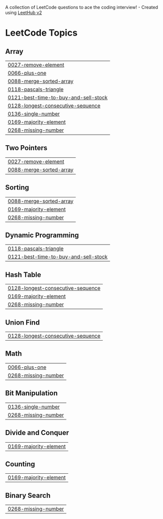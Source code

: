 A collection of LeetCode questions to ace the coding interview! - Created using [LeetHub v2](https://github.com/arunbhardwaj/LeetHub-2.0)
<!---LeetCode Topics Start-->
# LeetCode Topics
## Array
|  |
| ------- |
| [0027-remove-element](https://github.com/alekhya-nandala/Leetcode/tree/master/0027-remove-element) |
| [0066-plus-one](https://github.com/alekhya-nandala/Leetcode/tree/master/0066-plus-one) |
| [0088-merge-sorted-array](https://github.com/alekhya-nandala/Leetcode/tree/master/0088-merge-sorted-array) |
| [0118-pascals-triangle](https://github.com/alekhya-nandala/Leetcode/tree/master/0118-pascals-triangle) |
| [0121-best-time-to-buy-and-sell-stock](https://github.com/alekhya-nandala/Leetcode/tree/master/0121-best-time-to-buy-and-sell-stock) |
| [0128-longest-consecutive-sequence](https://github.com/alekhya-nandala/Leetcode/tree/master/0128-longest-consecutive-sequence) |
| [0136-single-number](https://github.com/alekhya-nandala/Leetcode/tree/master/0136-single-number) |
| [0169-majority-element](https://github.com/alekhya-nandala/Leetcode/tree/master/0169-majority-element) |
| [0268-missing-number](https://github.com/alekhya-nandala/Leetcode/tree/master/0268-missing-number) |
## Two Pointers
|  |
| ------- |
| [0027-remove-element](https://github.com/alekhya-nandala/Leetcode/tree/master/0027-remove-element) |
| [0088-merge-sorted-array](https://github.com/alekhya-nandala/Leetcode/tree/master/0088-merge-sorted-array) |
## Sorting
|  |
| ------- |
| [0088-merge-sorted-array](https://github.com/alekhya-nandala/Leetcode/tree/master/0088-merge-sorted-array) |
| [0169-majority-element](https://github.com/alekhya-nandala/Leetcode/tree/master/0169-majority-element) |
| [0268-missing-number](https://github.com/alekhya-nandala/Leetcode/tree/master/0268-missing-number) |
## Dynamic Programming
|  |
| ------- |
| [0118-pascals-triangle](https://github.com/alekhya-nandala/Leetcode/tree/master/0118-pascals-triangle) |
| [0121-best-time-to-buy-and-sell-stock](https://github.com/alekhya-nandala/Leetcode/tree/master/0121-best-time-to-buy-and-sell-stock) |
## Hash Table
|  |
| ------- |
| [0128-longest-consecutive-sequence](https://github.com/alekhya-nandala/Leetcode/tree/master/0128-longest-consecutive-sequence) |
| [0169-majority-element](https://github.com/alekhya-nandala/Leetcode/tree/master/0169-majority-element) |
| [0268-missing-number](https://github.com/alekhya-nandala/Leetcode/tree/master/0268-missing-number) |
## Union Find
|  |
| ------- |
| [0128-longest-consecutive-sequence](https://github.com/alekhya-nandala/Leetcode/tree/master/0128-longest-consecutive-sequence) |
## Math
|  |
| ------- |
| [0066-plus-one](https://github.com/alekhya-nandala/Leetcode/tree/master/0066-plus-one) |
| [0268-missing-number](https://github.com/alekhya-nandala/Leetcode/tree/master/0268-missing-number) |
## Bit Manipulation
|  |
| ------- |
| [0136-single-number](https://github.com/alekhya-nandala/Leetcode/tree/master/0136-single-number) |
| [0268-missing-number](https://github.com/alekhya-nandala/Leetcode/tree/master/0268-missing-number) |
## Divide and Conquer
|  |
| ------- |
| [0169-majority-element](https://github.com/alekhya-nandala/Leetcode/tree/master/0169-majority-element) |
## Counting
|  |
| ------- |
| [0169-majority-element](https://github.com/alekhya-nandala/Leetcode/tree/master/0169-majority-element) |
## Binary Search
|  |
| ------- |
| [0268-missing-number](https://github.com/alekhya-nandala/Leetcode/tree/master/0268-missing-number) |
<!---LeetCode Topics End-->
